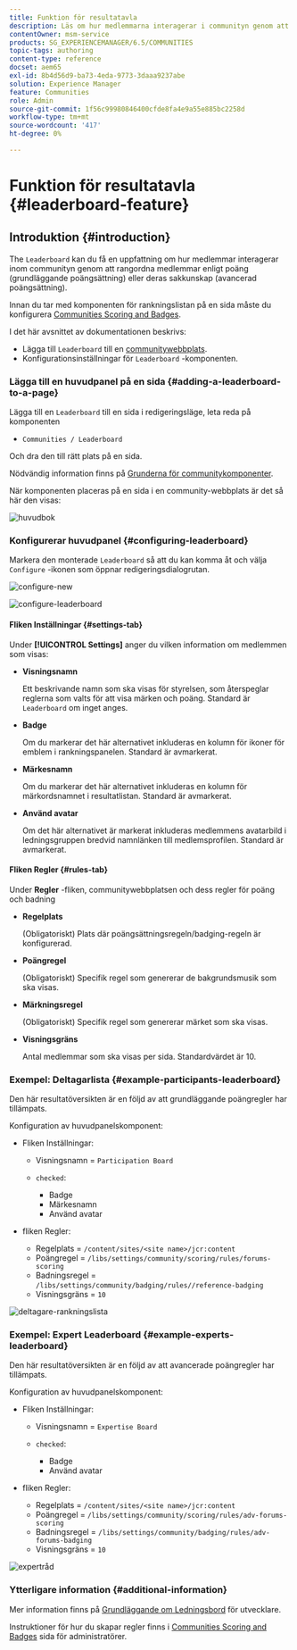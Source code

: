 ```yaml
---
title: Funktion för resultatavla
description: Läs om hur medlemmarna interagerar i communityn genom att rangordna medlemmarna utifrån poäng och expertis.
contentOwner: msm-service
products: SG_EXPERIENCEMANAGER/6.5/COMMUNITIES
topic-tags: authoring
content-type: reference
docset: aem65
exl-id: 8b4d56d9-ba73-4eda-9773-3daaa9237abe
solution: Experience Manager
feature: Communities
role: Admin
source-git-commit: 1f56c99980846400cfde8fa4e9a55e885bc2258d
workflow-type: tm+mt
source-wordcount: '417'
ht-degree: 0%

---
```


# Funktion för resultatavla {#leaderboard-feature}

## Introduktion {#introduction}

The `Leaderboard` kan du få en uppfattning om hur medlemmar interagerar inom communityn genom att rangordna medlemmar enligt poäng (grundläggande poängsättning) eller deras sakkunskap (avancerad poängsättning).

Innan du tar med komponenten för rankningslistan på en sida måste du konfigurera [Communities Scoring and Badges](/help/communities/implementing-scoring.md).

I det här avsnittet av dokumentationen beskrivs:

* Lägga till `Leaderboard` till en [communitywebbplats](/help/communities/overview.md#community-sites).
* Konfigurationsinställningar för `Leaderboard` -komponenten.

### Lägga till en huvudpanel på en sida {#adding-a-leaderboard-to-a-page}

Lägga till en `Leaderboard` till en sida i redigeringsläge, leta reda på komponenten

* `Communities / Leaderboard`

Och dra den till rätt plats på en sida.

Nödvändig information finns på [Grunderna för communitykomponenter](/help/communities/basics.md).

När komponenten placeras på en sida i en community-webbplats är det så här den visas:

![huvudbok](assets/leaderboard.png)

### Konfigurerar huvudpanel {#configuring-leaderboard}

Markera den monterade `Leaderboard` så att du kan komma åt och välja `Configure` -ikonen som öppnar redigeringsdialogrutan.

![configure-new](assets/configure-new.png)

![configure-leaderboard](assets/configure-leaderboard.png)

#### Fliken Inställningar {#settings-tab}

Under **[!UICONTROL Settings]** anger du vilken information om medlemmen som visas:

* **Visningsnamn**

  Ett beskrivande namn som ska visas för styrelsen, som återspeglar reglerna som valts för att visa märken och poäng.
Standard är `Leaderboard` om inget anges.

* **Badge**

  Om du markerar det här alternativet inkluderas en kolumn för ikoner för emblem i rankningspanelen.
Standard är avmarkerat.

* **Märkesnamn**

  Om du markerar det här alternativet inkluderas en kolumn för märkordsnamnet i resultatlistan.
Standard är avmarkerat.

* **Använd avatar**

  Om det här alternativet är markerat inkluderas medlemmens avatarbild i ledningsgruppen bredvid namnlänken till medlemsprofilen.
Standard är avmarkerat.

#### Fliken Regler {#rules-tab}

Under **Regler** -fliken, communitywebbplatsen och dess regler för poäng och badning

* **Regelplats**

  (Obligatoriskt) Plats där poängsättningsregeln/badging-regeln är konfigurerad.

* **Poängregel**

  (Obligatoriskt) Specifik regel som genererar de bakgrundsmusik som ska visas.

* **Märkningsregel**

  (Obligatoriskt) Specifik regel som genererar märket som ska visas.

* **Visningsgräns**

  Antal medlemmar som ska visas per sida. Standardvärdet är 10.

### Exempel: Deltagarlista {#example-participants-leaderboard}

Den här resultatöversikten är en följd av att grundläggande poängregler har tillämpats.

Konfiguration av huvudpanelskomponent:

* Fliken Inställningar:

   * Visningsnamn = `Participation Board`
   * `checked`:

      * Badge
      * Märkesnamn
      * Använd avatar

* fliken Regler:

   * Regelplats = `/content/sites/<site name>/jcr:content`
   * Poängregel = `/libs/settings/community/scoring/rules/forums-scoring`
   * Badningsregel = `/libs/settings/community/badging/rules//reference-badging`
   * Visningsgräns = `10`

![deltagare-rankningslista](assets/participants-leaderboard.png)

### Exempel: Expert Leaderboard {#example-experts-leaderboard}

Den här resultatöversikten är en följd av att avancerade poängregler har tillämpats.

Konfiguration av huvudpanelskomponent:

* Fliken Inställningar:

   * Visningsnamn = `Expertise Board`
   * `checked`:

      * Badge
      * Använd avatar

* fliken Regler:

   * Regelplats = `/content/sites/<site name>/jcr:content`
   * Poängregel = `/libs/settings/community/scoring/rules/adv-forums-scoring`
   * Badningsregel = `/libs/settings/community/badging/rules/adv-forums-badging`
   * Visningsgräns = `10`

![expertråd](assets/experts-leaderboard.png)

### Ytterligare information {#additional-information}

Mer information finns på [Grundläggande om Ledningsbord](/help/communities/leaderboard.md) för utvecklare.

Instruktioner för hur du skapar regler finns i [Communities Scoring and Badges](/help/communities/implementing-scoring.md) sida för administratörer.
